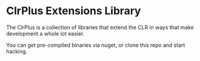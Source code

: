 # ClrPlus Extensions Library

The ClrPlus is a collection of libraries that extend the CLR in ways that make 
development a whole lot easier.

You can get pre-compiled binaries via nuget, or clone this repo and start hacking.